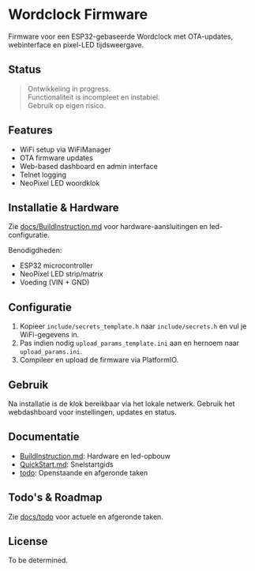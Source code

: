 
# Wordclock Firmware

Firmware voor een ESP32-gebaseerde Wordclock met OTA-updates, webinterface en pixel-LED tijdsweergave.

## Status

> Ontwikkeling in progress.  
> Functionaliteit is incompleet en instabiel.  
> Gebruik op eigen risico.

## Features

- WiFi setup via WiFiManager
- OTA firmware updates
- Web-based dashboard en admin interface
- Telnet logging
- NeoPixel LED woordklok

## Installatie & Hardware

Zie [docs/BuildInstruction.md](docs/BuildInstruction.md) voor hardware-aansluitingen en led-configuratie.

Benodigdheden:
- ESP32 microcontroller
- NeoPixel LED strip/matrix
- Voeding (VIN + GND)

## Configuratie

1. Kopieer `include/secrets_template.h` naar `include/secrets.h` en vul je WiFi-gegevens in.
2. Pas indien nodig `upload_params_template.ini` aan en hernoem naar `upload_params.ini`.
3. Compileer en upload de firmware via PlatformIO.

## Gebruik

Na installatie is de klok bereikbaar via het lokale netwerk. Gebruik het webdashboard voor instellingen, updates en status.

## Documentatie

- [BuildInstruction.md](docs/BuildInstruction.md): Hardware en led-opbouw
- [QuickStart.md](docs/QuickStart.md): Snelstartgids
- [todo](docs/todo): Openstaande en afgeronde taken

## Todo's & Roadmap

Zie [docs/todo](docs/todo) voor actuele en afgeronde taken.

## License

To be determined.

